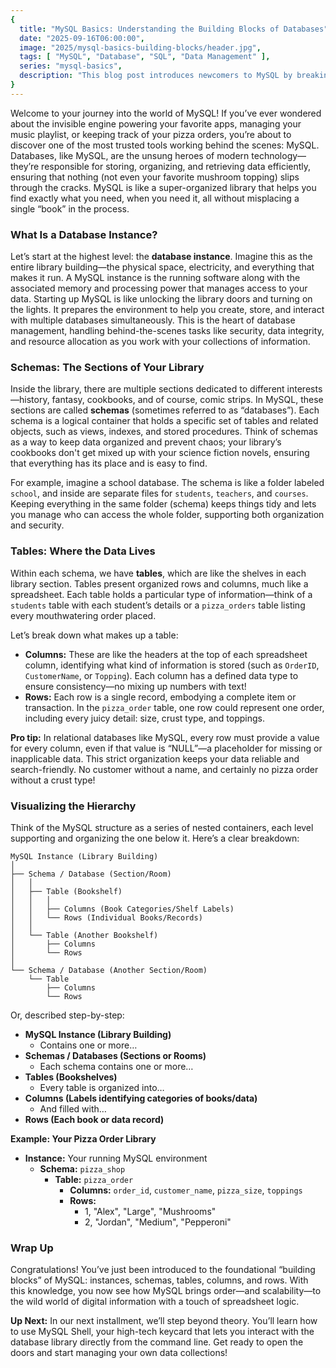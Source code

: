 ```yaml
---
{
  title: "MySQL Basics: Understanding the Building Blocks of Databases",
  date: "2025-09-16T06:00:00",
  image: "2025/mysql-basics-building-blocks/header.jpg",
  tags: [ "MySQL", "Database", "SQL", "Data Management" ],
  series: "mysql-basics",
  description: "This blog post introduces newcomers to MySQL by breaking down its core building blocks—instances, schemas, tables, columns, and rows—using the familiar analogy of a library. It provides clear explanations with a touch of humor, making database fundamentals accessible and engaging for beginners."
}
---
```

Welcome to your journey into the world of MySQL! If you’ve ever wondered about the invisible engine powering your favorite apps, managing your music playlist, or keeping track of your pizza orders, you’re about to discover one of the most trusted tools working behind the scenes: MySQL. Databases, like MySQL, are the unsung heroes of modern technology—they’re responsible for storing, organizing, and retrieving data efficiently, ensuring that nothing (not even your favorite mushroom topping) slips through the cracks. MySQL is like a super-organized library that helps you find exactly what you need, when you need it, all without misplacing a single “book” in the process.

### What Is a Database Instance?

Let’s start at the highest level: the **database instance**. Imagine this as the entire library building—the physical space, electricity, and everything that makes it run. A MySQL instance is the running software along with the associated memory and processing power that manages access to your data. Starting up MySQL is like unlocking the library doors and turning on the lights. It prepares the environment to help you create, store, and interact with multiple databases simultaneously. This is the heart of database management, handling behind-the-scenes tasks like security, data integrity, and resource allocation as you work with your collections of information.

### Schemas: The Sections of Your Library

Inside the library, there are multiple sections dedicated to different interests—history, fantasy, cookbooks, and of course, comic strips. In MySQL, these sections are called **schemas** (sometimes referred to as “databases”). Each schema is a logical container that holds a specific set of tables and related objects, such as views, indexes, and stored procedures. Think of schemas as a way to keep data organized and prevent chaos; your library’s cookbooks don't get mixed up with your science fiction novels, ensuring that everything has its place and is easy to find.

For example, imagine a school database. The schema is like a folder labeled `school`, and inside are separate files for `students`, `teachers`, and `courses`. Keeping everything in the same folder (schema) keeps things tidy and lets you manage who can access the whole folder, supporting both organization and security.

### Tables: Where the Data Lives

Within each schema, we have **tables**, which are like the shelves in each library section. Tables present organized rows and columns, much like a spreadsheet. Each table holds a particular type of information—think of a `students` table with each student’s details or a `pizza_orders` table listing every mouthwatering order placed.

Let’s break down what makes up a table:
- **Columns:** These are like the headers at the top of each spreadsheet column, identifying what kind of information is stored (such as `OrderID`, `CustomerName`, or `Topping`). Each column has a defined data type to ensure consistency—no mixing up numbers with text!
- **Rows:** Each row is a single record, embodying a complete item or transaction. In the `pizza_order` table, one row could represent one order, including every juicy detail: size, crust type, and toppings.

**Pro tip:** In relational databases like MySQL, every row must provide a value for every column, even if that value is “NULL”—a placeholder for missing or inapplicable data. This strict organization keeps your data reliable and search-friendly. No customer without a name, and certainly no pizza order without a crust type!

### Visualizing the Hierarchy

Think of the MySQL structure as a series of nested containers, each level supporting and organizing the one below it. Here’s a clear breakdown:

```
MySQL Instance (Library Building)
│
├── Schema / Database (Section/Room)
│   │
│   ├── Table (Bookshelf)
│   │   │
│   │   ├── Columns (Book Categories/Shelf Labels)
│   │   └── Rows (Individual Books/Records)
│   │
│   └── Table (Another Bookshelf)
│       ├── Columns
│       └── Rows
│
└── Schema / Database (Another Section/Room)
    └── Table
        ├── Columns
        └── Rows
```

Or, described step-by-step:
- **MySQL Instance (Library Building)**
  - Contains one or more…
- **Schemas / Databases (Sections or Rooms)**
  - Each schema contains one or more…
- **Tables (Bookshelves)**
  - Every table is organized into…
- **Columns (Labels identifying categories of books/data)**
  - And filled with…
- **Rows (Each book or data record)**

**Example: Your Pizza Order Library**
- **Instance:** Your running MySQL environment
    - **Schema:** `pizza_shop`
        - **Table:** `pizza_order`
            - **Columns:** `order_id`, `customer_name`, `pizza_size`, `toppings`
            - **Rows:**
                - 1, "Alex", "Large", "Mushrooms"
                - 2, "Jordan", "Medium", "Pepperoni"

### Wrap Up

Congratulations! You’ve just been introduced to the foundational “building blocks” of MySQL: instances, schemas, tables, columns, and rows. With this knowledge, you now see how MySQL brings order—and scalability—to the wild world of digital information with a touch of spreadsheet logic.

**Up Next:** In our next installment, we’ll step beyond theory. You’ll learn how to use MySQL Shell, your high-tech keycard that lets you interact with the database library directly from the command line. Get ready to open the doors and start managing your own data collections!



